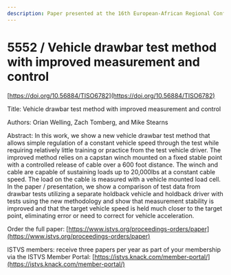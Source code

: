 ```yaml
---
description: Paper presented at the 16th European-African Regional Conference of the ISTVS
---
```


# 5552 / Vehicle drawbar test method with improved measurement and control

[https://doi.org/10.56884/TISO6782](https://doi.org/10.56884/TISO6782)

Title: Vehicle drawbar test method with improved measurement and control

Authors: Orian Welling, Zach Tomberg, and Mike Stearns

Abstract: In this work, we show a new vehicle drawbar test method that allows simple regulation of a constant vehicle speed through the test while requiring relatively little training or practice from the test vehicle driver. The improved method relies on a capstan winch mounted on a fixed stable point with a controlled release of cable over a 600 foot distance. The winch and cable are capable of sustaining loads up to 20,000lbs at a constant cable speed. The load on the cable is measured with a vehicle mounted load cell. In the paper / presentation, we show a comparison of test data from drawbar tests utilizing a separate holdback vehicle and holdback driver with tests using the new methodology and show that measurement stability is improved and that the target vehicle speed is held much closer to the target point, eliminating error or need to correct for vehicle acceleration.

Order the full paper: [https://www.istvs.org/proceedings-orders/paper](https://www.istvs.org/proceedings-orders/paper)

ISTVS members: receive three papers per year as part of your membership via the ISTVS Member Portal: [https://istvs.knack.com/member-portal/](https://istvs.knack.com/member-portal/)

